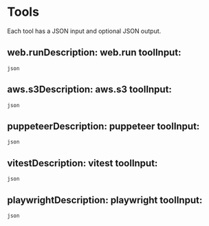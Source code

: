 # Tools
Each tool has a JSON input and optional JSON output.

## web.run**Description:** web.run tool**Input:**
```json```
## aws.s3**Description:** aws.s3 tool**Input:**
```json```
## puppeteer**Description:** puppeteer tool**Input:**
```json```
## vitest**Description:** vitest tool**Input:**
```json```
## playwright**Description:** playwright tool**Input:**
```json```
